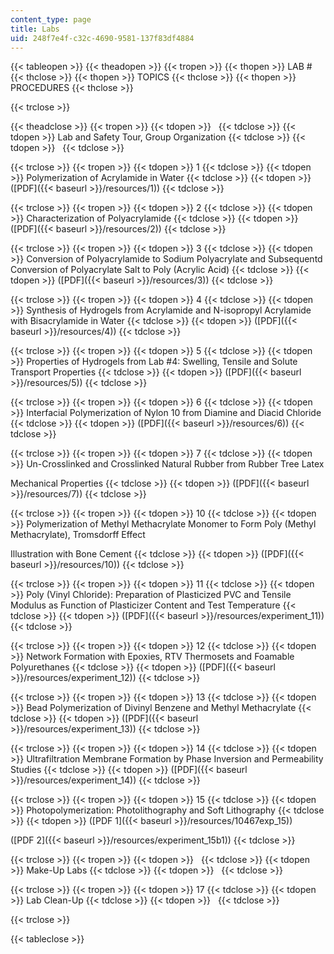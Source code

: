 ```yaml
---
content_type: page
title: Labs
uid: 248f7e4f-c32c-4690-9581-137f83df4884
---
```


{{< tableopen >}}
{{< theadopen >}}
{{< tropen >}}
{{< thopen >}}
LAB #
{{< thclose >}}
{{< thopen >}}
TOPICS
{{< thclose >}}
{{< thopen >}}
PROCEDURES
{{< thclose >}}

{{< trclose >}}

{{< theadclose >}}
{{< tropen >}}
{{< tdopen >}}
 
{{< tdclose >}}
{{< tdopen >}}
Lab and Safety Tour, Group Organization
{{< tdclose >}}
{{< tdopen >}}
 
{{< tdclose >}}

{{< trclose >}}
{{< tropen >}}
{{< tdopen >}}
1
{{< tdclose >}}
{{< tdopen >}}
Polymerization of Acrylamide in Water
{{< tdclose >}}
{{< tdopen >}}
([PDF]({{< baseurl >}}/resources/1))
{{< tdclose >}}

{{< trclose >}}
{{< tropen >}}
{{< tdopen >}}
2
{{< tdclose >}}
{{< tdopen >}}
Characterization of Polyacrylamide
{{< tdclose >}}
{{< tdopen >}}
([PDF]({{< baseurl >}}/resources/2))
{{< tdclose >}}

{{< trclose >}}
{{< tropen >}}
{{< tdopen >}}
3
{{< tdclose >}}
{{< tdopen >}}
Conversion of Polyacrylamide to Sodium Polyacrylate and Subsequentd Conversion of Polyacrylate Salt to Poly (Acrylic Acid)
{{< tdclose >}}
{{< tdopen >}}
([PDF]({{< baseurl >}}/resources/3))
{{< tdclose >}}

{{< trclose >}}
{{< tropen >}}
{{< tdopen >}}
4
{{< tdclose >}}
{{< tdopen >}}
Synthesis of Hydrogels from Acrylamide and N-isopropyl Acrylamide with Bisacrylamide in Water
{{< tdclose >}}
{{< tdopen >}}
([PDF]({{< baseurl >}}/resources/4))
{{< tdclose >}}

{{< trclose >}}
{{< tropen >}}
{{< tdopen >}}
5
{{< tdclose >}}
{{< tdopen >}}
Properties of Hydrogels from Lab #4: Swelling, Tensile and Solute Transport Properties
{{< tdclose >}}
{{< tdopen >}}
([PDF]({{< baseurl >}}/resources/5))
{{< tdclose >}}

{{< trclose >}}
{{< tropen >}}
{{< tdopen >}}
6
{{< tdclose >}}
{{< tdopen >}}
Interfacial Polymerization of Nylon 10 from Diamine and Diacid Chloride
{{< tdclose >}}
{{< tdopen >}}
([PDF]({{< baseurl >}}/resources/6))
{{< tdclose >}}

{{< trclose >}}
{{< tropen >}}
{{< tdopen >}}
7
{{< tdclose >}}
{{< tdopen >}}
Un-Crosslinked and Crosslinked Natural Rubber from Rubber Tree Latex  
  
Mechanical Properties
{{< tdclose >}}
{{< tdopen >}}
([PDF]({{< baseurl >}}/resources/7))
{{< tdclose >}}

{{< trclose >}}
{{< tropen >}}
{{< tdopen >}}
10
{{< tdclose >}}
{{< tdopen >}}
Polymerization of Methyl Methacrylate Monomer to Form Poly (Methyl Methacrylate), Tromsdorff Effect  
  
Illustration with Bone Cement
{{< tdclose >}}
{{< tdopen >}}
([PDF]({{< baseurl >}}/resources/10))
{{< tdclose >}}

{{< trclose >}}
{{< tropen >}}
{{< tdopen >}}
11
{{< tdclose >}}
{{< tdopen >}}
Poly (Vinyl Chloride): Preparation of Plasticized PVC and Tensile Modulus as Function of Plasticizer Content and Test Temperature
{{< tdclose >}}
{{< tdopen >}}
([PDF]({{< baseurl >}}/resources/experiment_11))
{{< tdclose >}}

{{< trclose >}}
{{< tropen >}}
{{< tdopen >}}
12
{{< tdclose >}}
{{< tdopen >}}
Network Formation with Epoxies, RTV Thermosets and Foamable Polyurethanes
{{< tdclose >}}
{{< tdopen >}}
([PDF]({{< baseurl >}}/resources/experiment_12))
{{< tdclose >}}

{{< trclose >}}
{{< tropen >}}
{{< tdopen >}}
13
{{< tdclose >}}
{{< tdopen >}}
Bead Polymerization of Divinyl Benzene and Methyl Methacrylate
{{< tdclose >}}
{{< tdopen >}}
([PDF]({{< baseurl >}}/resources/experiment_13))
{{< tdclose >}}

{{< trclose >}}
{{< tropen >}}
{{< tdopen >}}
14
{{< tdclose >}}
{{< tdopen >}}
Ultrafiltration Membrane Formation by Phase Inversion and Permeability Studies
{{< tdclose >}}
{{< tdopen >}}
([PDF]({{< baseurl >}}/resources/experiment_14))
{{< tdclose >}}

{{< trclose >}}
{{< tropen >}}
{{< tdopen >}}
15
{{< tdclose >}}
{{< tdopen >}}
Photopolymerization: Photolithography and Soft Lithography
{{< tdclose >}}
{{< tdopen >}}
([PDF 1]({{< baseurl >}}/resources/10467exp_15))  
  
([PDF 2]({{< baseurl >}}/resources/experiment_15b1))
{{< tdclose >}}

{{< trclose >}}
{{< tropen >}}
{{< tdopen >}}
 
{{< tdclose >}}
{{< tdopen >}}
Make-Up Labs
{{< tdclose >}}
{{< tdopen >}}
 
{{< tdclose >}}

{{< trclose >}}
{{< tropen >}}
{{< tdopen >}}
17
{{< tdclose >}}
{{< tdopen >}}
Lab Clean-Up
{{< tdclose >}}
{{< tdopen >}}
 
{{< tdclose >}}

{{< trclose >}}

{{< tableclose >}}